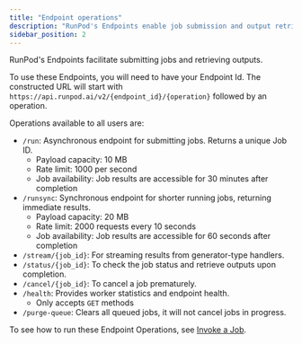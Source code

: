```yaml
---
title: "Endpoint operations"
description: "RunPod's Endpoints enable job submission and output retrieval, using a constructed URL starting with https://api.runpod.ai/v2/{endpoint_id}/{operation}. Operations include job submission, synchronous execution, job status checking, and more."
sidebar_position: 2
---
```


RunPod's Endpoints facilitate submitting jobs and retrieving outputs.

To use these Endpoints, you will need to have your Endpoint Id.
The constructed URL will start with `https://api.runpod.ai/v2/{endpoint_id}/{operation}` followed by an operation.

Operations available to all users are:

- `/run`: Asynchronous endpoint for submitting jobs. Returns a unique Job ID.
  - Payload capacity: 10 MB
  - Rate limit: 1000 per second
  - Job availability: Job results are accessible for 30 minutes after completion
- `/runsync`: Synchronous endpoint for shorter running jobs, returning immediate results.
  - Payload capacity: 20 MB
  - Rate limit: 2000 requests every 10 seconds
  - Job availability: Job results are accessible for 60 seconds after completion
- `/stream/{job_id}`: For streaming results from generator-type handlers.
- `/status/{job_id}`: To check the job status and retrieve outputs upon completion.
- `/cancel/{job_id}`: To cancel a job prematurely.
- `/health`: Provides worker statistics and endpoint health.
  - Only accepts `GET` methods
- `/purge-queue`: Clears all queued jobs, it will not cancel jobs in progress.

To see how to run these Endpoint Operations, see [Invoke a Job](/serverless/endpoints/job-operations).
